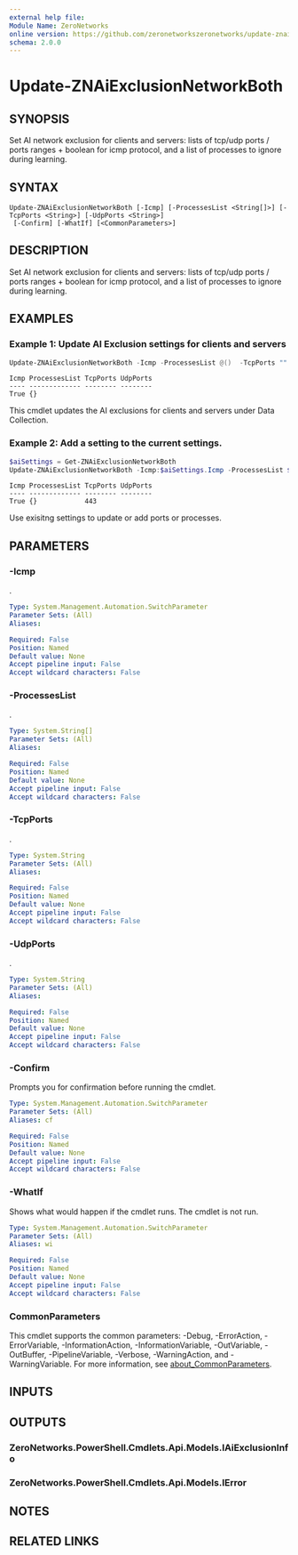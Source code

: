 ```yaml
---
external help file:
Module Name: ZeroNetworks
online version: https://github.com/zeronetworkszeronetworks/update-znaiexclusionnetworkboth
schema: 2.0.0
---
```


# Update-ZNAiExclusionNetworkBoth

## SYNOPSIS
Set AI network exclusion for clients and servers: lists of tcp/udp ports / ports ranges + boolean for icmp protocol, and a list of processes to ignore during learning.

## SYNTAX

```
Update-ZNAiExclusionNetworkBoth [-Icmp] [-ProcessesList <String[]>] [-TcpPorts <String>] [-UdpPorts <String>]
 [-Confirm] [-WhatIf] [<CommonParameters>]
```

## DESCRIPTION
Set AI network exclusion for clients and servers: lists of tcp/udp ports / ports ranges + boolean for icmp protocol, and a list of processes to ignore during learning.

## EXAMPLES

### Example 1: Update AI Exclusion settings for clients and servers
```powershell
Update-ZNAiExclusionNetworkBoth -Icmp -ProcessesList @()  -TcpPorts "" -UdpPorts ""
```

```output
Icmp ProcessesList TcpPorts UdpPorts
---- ------------- -------- --------
True {}     
```

This cmdlet updates the AI exclusions for clients and servers under Data Collection.

### Example 2: Add a setting to the current settings.
```powershell
$aiSettings = Get-ZNAiExclusionNetworkBoth
Update-ZNAiExclusionNetworkBoth -Icmp:$aiSettings.Icmp -ProcessesList $aiSettings.ProcessesList  -TcpPorts ($aiSettings.TcpPorts += "443") -UdpPorts $aiSettings.UdpPorts
```

```output
Icmp ProcessesList TcpPorts UdpPorts
---- ------------- -------- --------
True {}            443      
```

Use exisitng settings to update or add ports or processes.

## PARAMETERS

### -Icmp
.

```yaml
Type: System.Management.Automation.SwitchParameter
Parameter Sets: (All)
Aliases:

Required: False
Position: Named
Default value: None
Accept pipeline input: False
Accept wildcard characters: False
```

### -ProcessesList
.

```yaml
Type: System.String[]
Parameter Sets: (All)
Aliases:

Required: False
Position: Named
Default value: None
Accept pipeline input: False
Accept wildcard characters: False
```

### -TcpPorts
.

```yaml
Type: System.String
Parameter Sets: (All)
Aliases:

Required: False
Position: Named
Default value: None
Accept pipeline input: False
Accept wildcard characters: False
```

### -UdpPorts
.

```yaml
Type: System.String
Parameter Sets: (All)
Aliases:

Required: False
Position: Named
Default value: None
Accept pipeline input: False
Accept wildcard characters: False
```

### -Confirm
Prompts you for confirmation before running the cmdlet.

```yaml
Type: System.Management.Automation.SwitchParameter
Parameter Sets: (All)
Aliases: cf

Required: False
Position: Named
Default value: None
Accept pipeline input: False
Accept wildcard characters: False
```

### -WhatIf
Shows what would happen if the cmdlet runs.
The cmdlet is not run.

```yaml
Type: System.Management.Automation.SwitchParameter
Parameter Sets: (All)
Aliases: wi

Required: False
Position: Named
Default value: None
Accept pipeline input: False
Accept wildcard characters: False
```

### CommonParameters
This cmdlet supports the common parameters: -Debug, -ErrorAction, -ErrorVariable, -InformationAction, -InformationVariable, -OutVariable, -OutBuffer, -PipelineVariable, -Verbose, -WarningAction, and -WarningVariable. For more information, see [about_CommonParameters](http://go.microsoft.com/fwlink/?LinkID=113216).

## INPUTS

## OUTPUTS

### ZeroNetworks.PowerShell.Cmdlets.Api.Models.IAiExclusionInfo

### ZeroNetworks.PowerShell.Cmdlets.Api.Models.IError

## NOTES

## RELATED LINKS

